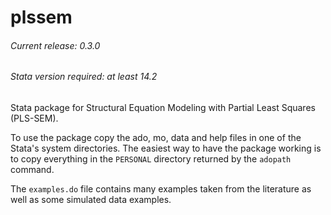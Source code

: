 # plssem
###### Current release: 0.3.0
###### Stata version required: at least 14.2
Stata package for Structural Equation Modeling with Partial Least Squares (PLS-SEM).

To use the package copy the ado, mo, data and help files in one of the Stata's system directories. The easiest way to have the package working is to copy everything in the `PERSONAL` directory returned by the `adopath` command.

The `examples.do` file contains many examples taken from the literature as well as some simulated data examples.
